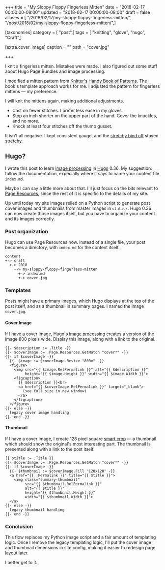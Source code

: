 +++
title = "My Sloppy Floppy Fingerless Mitten"
date = "2018-02-17 00:00:00-08:00"
updated = "2018-02-17 00:00:00-08:00"
draft = false
aliases = [ "/2018/02/17/my-sloppy-floppy-fingerless-mitten/", "/post/2018/02/my-sloppy-floppy-fingerless-mitten/",]

[taxonomies]
category = [ "post",]
tags = [ "knitting", "glove", "hugo", "Craft",]

[extra.cover_image]
caption = ""
path = "cover.jpg"

+++

I knit a fingerless mitten. Mistakes were made. I also figured out some stuff about Hugo Page Bundles and
image processing.
<!--more-->

I modified a mitten pattern from [Knitter's Handy Book of Patterns][]. The book's template approach works
for me. I adjusted the pattern for fingerless mittens — my preference.

[Knitter's Handy Book Of Patterns]: https://www.goodreads.com/book/show/85015.Knitters_Handy_Book_Of_Patterns?from_search=true

I will knit the mittens again, making additional adjustments.

* Cast on fewer stitches. I prefer less ease in my gloves.
* Stop an inch shorter on the upper part of the hand. Cover the knuckles, and no more.
* Knock at least four stitches off the thumb gusset.


It isn't all negative. I kept consistent gauge, and the [stretchy bind off][] stayed stretchy.

[stretchy bind off]: https://www.thespruce.com/stretchy-bind-off-stich-knitting-tutorial-2115677

## Hugo?

I wrote this post to learn [image processing][] in [Hugo][] 0.36. My suggestion: follow the documentation,
expecially where it says to name your content file `index.md`.

[image processing]: https://gohugo.io/content-management/image-processing/

Maybe I can say a little more about that. I'll just focus on the bits relevant to [Page Resources][], since
the rest of it is specific to the details of my site.

[Page Resources]: https://gohugo.io/content-management/page-resources/

Up until today my site images relied on a Python script to generate post cover images and thumbnails from
master images in `static/`. Hugo 0.36 can now create those images itself, but you have to organize your
content and its images correctly.

### Post organization

Hugo can use Page Resources now. Instead of a single file, your post becomes a directory, with
`index.md` for the content itself.

    content
    +-> craft
      +-> 2018
        +-> my-sloppy-floppy-fingerless-mitten
          +-> index.md
          +-> cover.jpg

### Templates

Posts might have a primary images, which Hugo displays at the top of the post itself,
and as a thumbnail in summary pages. I named the image `cover.jpg`.

#### Cover Image

If I have a cover image, Hugo's [image processing][] creates a version of the image 800 pixels wide. Display this image,
along with a link to the original.


    {{- $description := .Title -}}
    {{- $coverImage := .Page.Resources.GetMatch "cover*" -}}
    {{- if $coverImage -}}
      {{- $image := $coverImage.Resize "800x" -}}
      <figure>
        <img src="{{ $image.RelPermalink }}" alt="{{ $description }}"
             height="{{ $image.Height }}" width="{{ $image.Width }}">
        <figcaption>
          {{ $description }}<br>
          <a href="{{ $coverImage.RelPermalink }}" target="_blank">
            (see full size in new window)
          </a>
        </figcaption>
      </figure>
    {{- else -}}
      legacy cover image handling
    {{- end -}}

#### Thumbnail

If I have a cover image, I create 128 pixel square [smart crop][] — a thumbnail which should show
the original's most interesting part. The thumbnail is presented along with a link to the post itself.

[smart crop]: https://gohugo.io/content-management/image-processing/#smart-cropping-of-images

    {{ $title := .Title }}
    {{- $coverImage := .Page.Resources.GetMatch "cover*" -}}
    {{- if $coverImage -}}
      {{- $thumbnail := $coverImage.Fill "128x128" -}}
      <a href="{{ .Permalink }}" title="{{ $title }}">
        <img class="summary-thumbnail"
             src="{{ $thumbnail.RelPermalink }}"
             alt="{{ $title }}"
             height="{{ $thumbnail.Height }}"
             width="{{ $thumbnail.Width }}">
      </a>
    {{- else -}}
      legacy thumbnail handling
    {{- end -}}

### Conclusion

This flow replaces my Python image script and a fair amount of templating logic. Once I remove the legacy
templating logic, I'll put the cover image and thumbnail dimensions in site config, making it easier to
redesign page layout later.

I better get to it.

[Hugo]: https://gohugo.io/